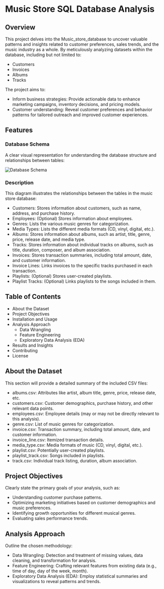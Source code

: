 # Music Store SQL Database Analysis

## Overview

This project delves into the Music_store_database to uncover valuable patterns and insights related to customer preferences, sales trends, and the music industry as a whole. By meticulously analyzing datasets within the database, including but not limited to:

- Customers
- Invoices
- Albums
- Tracks

The project aims to:

- Inform business strategies: Provide actionable data to enhance marketing campaigns, inventory decisions, and pricing models.
- Customer understanding: Reveal customer preferences and behavior patterns for tailored outreach and improved customer experiences.

## Features

### Database Schema

A clear visual representation for understanding the database structure and relationships between tables:

![Database Schema](https://github.com/CodeWithGauravRajput/SQL-Project/blob/main/music%20store%20data/schema_diagram.png?raw=true)

### Description

This diagram illustrates the relationships between the tables in the music store database:

- Customers: Stores information about customers, such as name, address, and purchase history.
- Employees: (Optional) Stores information about employees.
- Genres: Lists the various music genres for categorization.
- Media Types: Lists the different media formats (CD, vinyl, digital, etc.).
- Albums: Stores information about albums, such as artist, title, genre, price, release date, and media type.
- Tracks: Stores information about individual tracks on albums, such as title, duration, composer, and album association.
- Invoices: Stores transaction summaries, including total amount, date, and customer information.
- Invoice Lines: Links invoices to the specific tracks purchased in each transaction.
- Playlists: (Optional) Stores user-created playlists.
- Playlist Tracks: (Optional) Links playlists to the songs included in them.

## Table of Contents

- About the Dataset
- Project Objectives
- Installation and Usage
- Analysis Approach
  - Data Wrangling
  - Feature Engineering
  - Exploratory Data Analysis (EDA)
- Results and Insights
- Contributing
- License

## About the Dataset

This section will provide a detailed summary of the included CSV files:

- albums.csv: Attributes like artist, album title, genre, price, release date, etc.
- customers.csv: Customer demographics, purchase history, and other relevant data points.
- employees.csv: Employee details (may or may not be directly relevant to this analysis).
- genre.csv: List of music genres for categorization.
- invoice.csv: Transaction summary, including total amount, date, and customer information.
- invoice_line.csv: Itemized transaction details.
- media_type.csv: Media formats of music (CD, vinyl, digital, etc.).
- playlist.csv: Potentially user-created playlists.
- playlist_track.csv: Songs included in playlists.
- track.csv: Individual track listing, duration, album association.

## Project Objectives

Clearly state the primary goals of your analysis, such as:

- Understanding customer purchase patterns.
- Optimizing marketing initiatives based on customer demographics and music preferences.
- Identifying growth opportunities for different musical genres.
- Evaluating sales performance trends.

## Analysis Approach

Outline the chosen methodology:

- Data Wrangling: Detection and treatment of missing values, data cleaning, and transformation for analysis.
- Feature Engineering: Crafting relevant features from existing data (e.g., time of day, day of the week, month).
- Exploratory Data Analysis (EDA): Employ statistical summaries and visualizations to reveal patterns and trends.
